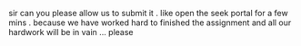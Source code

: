 sir can you please allow us to submit it . like open the seek portal for a few
mins . because we have worked hard to finished the assignment and all our
hardwork will be in vain … please